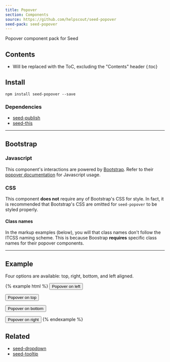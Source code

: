 ```yaml
---
title: Popover
section: Components
source: https://github.com/helpscout/seed-popover
seed-pack: seed-popover
---
```


Popover component pack for Seed

## Contents

* Will be replaced with the ToC, excluding the "Contents" header
{:toc}

## Install

```
npm install seed-popover --save
```


### Dependencies

* [seed-publish](/packs/seed-publish)
* [seed-this](/packs/seed-this)



---



## Bootstrap

### Javascript

This component's interactions are powered by [Bootstrap](http://getbootstrap.com/javascript/). Refer to their [popover documentation](http://getbootstrap.com/javascript/#popovers-usage) for Javascript usage.


### CSS

This component **does not** require any of Bootstrap's CSS for style. In fact, it is recommended that Bootstrap's CSS are omitted for `seed-popover` to be styled properly.


#### Class names

In the markup examples (below), you will that class names don't follow the ITCSS naming scheme. This is because Boostrap **requires** specific class names for their popover components.



---



## Example

Four options are available: top, right, bottom, and left aligned.

{% example html %}
<button type="button" class="c-button" data-container="body" data-toggle="popover" data-placement="left" data-content="Vivamus sagittis lacus vel augue laoreet rutrum faucibus.">
  Popover on left
</button>

<button type="button" class="c-button" data-container="body" data-toggle="popover" data-placement="top" data-content="Vivamus sagittis lacus vel augue laoreet rutrum faucibus.">
  Popover on top
</button>

<button type="button" class="c-button" data-container="body" data-toggle="popover" data-placement="bottom" data-content="Vivamus
sagittis lacus vel augue laoreet rutrum faucibus.">
  Popover on bottom
</button>

<button type="button" class="c-button" data-container="body" data-toggle="popover" data-placement="right" data-content="Vivamus sagittis lacus vel augue laoreet rutrum faucibus.">
  Popover on right
</button>
{% endexample %}



## Related

* [seed-dropdown](/packs/seed-dropdown)
* [seed-tooltip](/packs/seed-tooltip)

